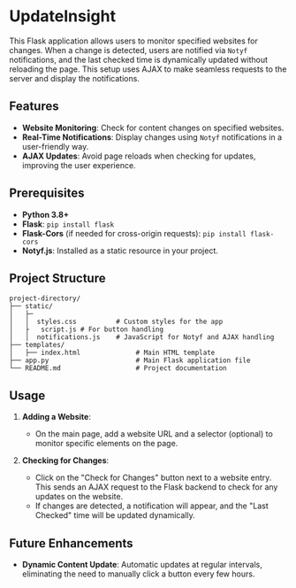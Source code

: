 
# UpdateInsight

This Flask application allows users to monitor specified websites for changes. When a change is detected, users are notified via `Notyf` notifications, and the last checked time is dynamically updated without reloading the page. This setup uses AJAX to make seamless requests to the server and display the notifications.

## Features

- **Website Monitoring**: Check for content changes on specified websites.
- **Real-Time Notifications**: Display changes using `Notyf` notifications in a user-friendly way.
- **AJAX Updates**: Avoid page reloads when checking for updates, improving the user experience.


## Prerequisites

- **Python 3.8+**
- **Flask**: `pip install flask`
- **Flask-Cors** (if needed for cross-origin requests): `pip install flask-cors`
- **Notyf.js**: Installed as a static resource in your project.

## Project Structure

```
project-directory/
├── static/
│   ├─
│   │  styles.css          # Custom styles for the app
│   ├   script.js # For button handling 
│   │  notifications.js    # JavaScript for Notyf and AJAX handling
├── templates/
│   ├── index.html              # Main HTML template
├── app.py                      # Main Flask application file
└── README.md                   # Project documentation
```

## Usage

1. **Adding a Website**:
   - On the main page, add a website URL and a selector (optional) to monitor specific elements on the page.

2. **Checking for Changes**:
   - Click on the "Check for Changes" button next to a website entry. This sends an AJAX request to the Flask backend to check for any updates on the website.
   - If changes are detected, a notification will appear, and the "Last Checked" time will be updated dynamically.




## Future Enhancements

- **Dynamic Content Update**: Automatic updates at regular intervals, eliminating the need to manually click a button every few hours.
